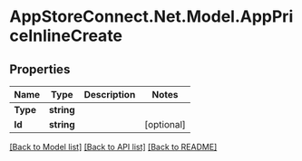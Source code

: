 # AppStoreConnect.Net.Model.AppPriceInlineCreate

## Properties

Name | Type | Description | Notes
------------ | ------------- | ------------- | -------------
**Type** | **string** |  | 
**Id** | **string** |  | [optional] 

[[Back to Model list]](../README.md#documentation-for-models) [[Back to API list]](../README.md#documentation-for-api-endpoints) [[Back to README]](../README.md)

